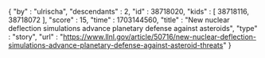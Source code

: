 {
  "by" : "ulrischa",
  "descendants" : 2,
  "id" : 38718020,
  "kids" : [ 38718116, 38718072 ],
  "score" : 15,
  "time" : 1703144560,
  "title" : "New nuclear deflection simulations advance planetary defense against asteroids",
  "type" : "story",
  "url" : "https://www.llnl.gov/article/50716/new-nuclear-deflection-simulations-advance-planetary-defense-against-asteroid-threats"
}
